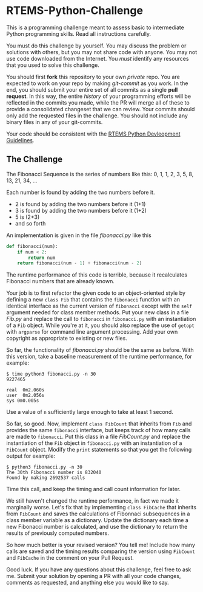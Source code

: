 RTEMS-Python-Challenge
======================

This is a programming challenge meant to assess basic to intermediate Python programming skills. Read all instructions carefully.

You must do this challenge by yourself. You may discuss the problem or solutions with others, but you may not share code with anyone. You may not use code downloaded from the Internet. You *must* identify any resources that you used to solve this challenge.

You should first **fork** this repository to your own *private* repo. You are expected to work on your repo by making *git-commit* as you work. In the end, you should submit your entire set of all commits as a single **pull request**. In this way, the entire *history* of your programming efforts will be reflected in the commits you made, while the PR will merge all of these to provide a consolidated changeset that we can review. Your commits should only add the requested files in the challenge. You should not include any binary files in any of your git-commits.

Your code should be consistent with the [RTEMS Python Devleopment Guidelines](https://docs.rtems.org/branches/master/eng/python-devel.html).

The Challenge
-------------

The Fibonacci Sequence is the series of numbers like this:
0, 1, 1, 2, 3, 5, 8, 13, 21, 34, ...

Each number is found by adding the two numbers before it.
 * 2 is found by adding the two numbers before it (1+1)
 * 3 is found by adding the two numbers before it (1+2)
 * 5 is (2+3)
 * and so forth

An implementation is given in the file *fibonacci.py* like this
```Python
def fibonacci(num):
	if num < 2:
		return num
	return fibonacci(num - 1) + fibonacci(num - 2)
```

The runtime performance of this code is terrible, because it recalculates Fibonacci numbers that are already known. 

Your job is to first refactor the given code to an object-oriented style by defining a new `class Fib` that contains the `fibonacci` function with an identical interface as the current version of `fibonacci` except with the `self` argument needed for class member methods. Put your new class in a file *Fib.py* and replace the call to `fibonacci` in `fibonacci.py` with an instantiation of a `Fib` object. While you're at it, you should also replace the use of `getopt` with `argparse` for command line argument processing. Add your own copyright as appropriate to existing or new files.

So far, the functionality of *fibonacci.py* should be the same as before. With this version, take a baseline measurement of the runtime performance, for example:
```
$ time python3 fibonacci.py -n 30
9227465

real  0m2.060s
user  0m2.056s
sys 0m0.005s
```
Use a value of `n` sufficiently large enough to take at least 1 second.

So far, so good. Now, implement `class FibCount` that inherits from `Fib` and provides the same `fibonacci` interface, but keeps track of how many calls are made to `fibonacci`. Put this class in a file *FibCount.py* and replace the instantiation of the `Fib` object in `fibonacci.py` with an instantiation of a `FibCount` object. Modify the `print` statements so that you get the following output for example:
```
$ python3 fibonacci.py -n 30
The 30th Fibonacci number is 832040
Found by making 2692537 calls
```
Time this call, and keep the timing and call count information for later.

We still haven't changed the runtime performance, in fact we made it marginally worse. Let's fix that by implementing `class FibCache` that inherits from `FibCount` and saves the calculations of Fibonnaci subsequences in a class member variable as a dictionary. Update the dictionary each time a new Fibonacci number is calculated, and use the dictionary to return the results of previously computed numbers.

So how much better is your revised version? You tell me! Include how many calls are saved and the timing results comparing the version using `FibCount` and `FibCache` in the comment on your Pull Request.

Good luck. If you have any questions about this challenge, feel free to ask me. Submit your solution by opening a PR with all your code changes, comments as requested, and anything else you would like to say.

